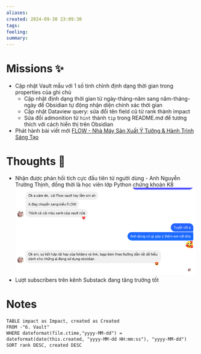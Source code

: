 ```yaml
---
aliases: 
created: 2024-09-30 23:09:30
tags: 
feeling: 
summary:
---
```



# Missions ✨

- Cập nhật Vault mẫu với 1 số tinh chỉnh định dạng thời gian trong properties của ghi chú
	- Cập nhật định dạng thời gian từ ngày-tháng-năm sang năm-tháng-ngày để Obsidian tự động nhận diện chính xác thời gian
	- Cập nhật Dataview query: sửa đổi tên field cũ từ rank thành impact
	- Sửa đổi admonition từ `hint` thành `tip` trong README.md để tương thích với cách hiển thị trên Obsidian
- Phát hành bài viết mới [FLOW - Nhà Máy Sản Xuất Ý Tưởng & Hành Trình Sáng Tạo](../5.%20Exhibit/FLOW%20&%20PKM/FLOW%20-%20Nhà%20Máy%20Sản%20Xuất%20Ý%20Tưởng%20&%20Hành%20Trình%20Sáng%20Tạo.md)
# Thoughts 💬

- Nhận được phản hồi tích cực đầu tiên từ người dùng - Anh Nguyễn Trường Thịnh, đồng thời là học viên lớp Python chứng khoán K8
![](../6.%20Vault/attachments/obsidian_vault_feedback_nguyen-truong-thinh.png)
- Lượt subscribers trên kênh Substack đang tăng trưởng tốt
# Notes

```dataview
TABLE impact as Impact, created as Created
FROM -"6. Vault"
WHERE dateformat(file.ctime,"yyyy-MM-dd") = dateformat(date(this.created, "yyyy-MM-dd HH:mm:ss"), "yyyy-MM-dd")
SORT rank DESC, created DESC
```